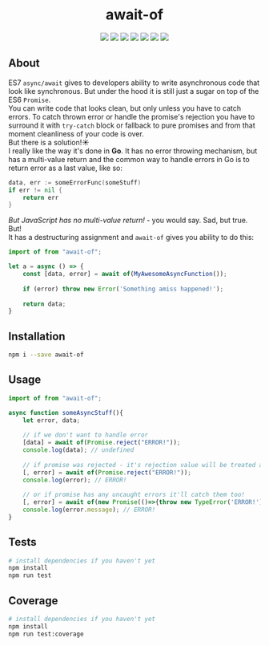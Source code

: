 <h1 align="center">await-of</h1>
<p align="center">
    <a href="https://www.npmjs.com/package/await-of"><img src="https://img.shields.io/badge/npm-await--of-brightgreen.svg?style=flat-square" /></a>
    <a href="https://www.npmjs.com/package/await-of"><img src="https://img.shields.io/npm/v/await-of.svg?style=flat-square" /></a>
    <a href="https://www.npmjs.com/package/await-of"><img src="https://img.shields.io/npm/dt/await-of.svg?style=flat-square" /></a>
    <a href="https://www.npmjs.com/package/await-of"><img src="https://img.shields.io/travis/xobotyi/await-of.svg?style=flat-square" /></a>
    <a href="https://www.codacy.com/app/xobotyi/await-of"><img src="https://img.shields.io/codacy/grade/873d863f35924f1cbc15cb3648df42d0.svg?style=flat-square"/></a>
    <a href="https://www.codacy.com/app/xobotyi/await-of"><img src="https://img.shields.io/codacy/coverage/873d863f35924f1cbc15cb3648df42d0.svg?style=flat-square"/></a>
    <a href="https://www.npmjs.com/package/await-of"><img src="https://img.shields.io/npm/l/await-of.svg?style=flat-square" /></a>
</p>

## About
ES7 `async/await` gives to developers ability to write asynchronous code that look like synchronous. But under the hood it is still just a sugar on top of the ES6 `Promise`.  
You can write code that looks clean, but only unless you have to catch errors. To catch thrown error or handle the promise's rejection you have to surround it with `try-catch` block or fallback to pure promises and from that moment cleanliness of your code is over.  
But there is a solution!☀  
I really like the way it's done in **Go**. It has no error throwing mechanism, but has a multi-value return and the common way to handle errors in Go is to return error as a last value, like so:
```go
data, err := someErrorFunc(someStuff)
if err != nil {
    return err
}
```
_But JavaScript has no multi-value return!_ - you would say. Sad, but true.  
But!  
It has a destructuring assignment and `await-of` gives you ability to do this:
```javascript
import of from "await-of";

let a = async () => {
    const [data, error] = await of(MyAwesomeAsyncFunction());
    
    if (error) throw new Error('Something amiss happened!');
    
    return data;
}
```

## Installation
```bash
npm i --save await-of
```

## Usage
```javascript
import of from "await-of";

async function someAsyncStuff(){
    let error, data;
    
    // if we don't want to handle error
    [data] = await of(Promise.reject("ERROR!"));
    console.log(data); // undefined
    
    // if promise was rejected - it's rejection value will be treated as error
    [, error] = await of(Promise.reject("ERROR!"));
    console.log(error); // ERROR!
    
    // or if promise has any uncaught errors it'll catch them too!
    [, error] = await of(new Promise(()=>{throw new TypeError('ERROR!')}));
    console.log(error.message); // ERROR!
}
```

## Tests
```bash
# install dependencies if you haven't yet
npm install
npm run test
```

## Coverage
```bash
# install dependencies if you haven't yet
npm install
npm run test:coverage
```
